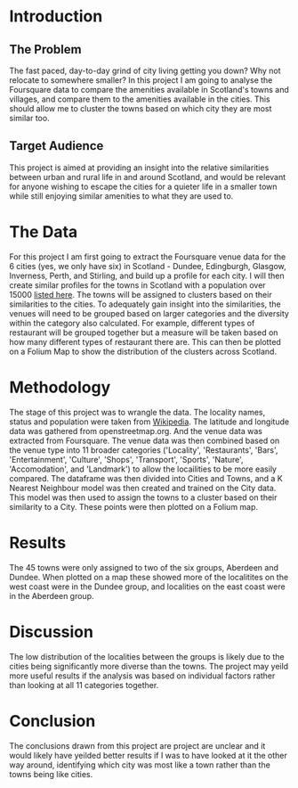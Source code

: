 # Introduction
## The Problem
The fast paced, day-to-day grind of city living getting you down? Why not relocate to somewhere smaller?
In this project I am going to analyse the Foursquare data to compare the amenities available in Scotland's towns and villages, and compare them to the amenities available in the cities. This should allow me to cluster the towns based on which city they are most similar too.
## Target Audience
This project is aimed at providing an insight into the relative similarities between urban and rural life in and around Scotland, and would be relevant for anyone wishing to escape the cities for a quieter life in a smaller town while still enjoying similar amenities to what they are used to.
# The Data
For this project I am first going to extract the Foursquare venue data for the 6 cities (yes, we only have six) in Scotland - Dundee, Edingburgh, Glasgow, Inverness, Perth, and Stirling, and build up a profile for each city. I will then create similar profiles for the towns in Scotland with a population over 15000 [listed here](https://en.wikipedia.org/wiki/List_of_towns_and_cities_in_Scotland_by_population).
The towns will be assigned to clusters based on their similarities to the cities.
To adequately gain insight into the similarities, the venues will need to be grouped based on larger categories and the diversity within the category also calculated. For example, different types of restaurant will be grouped together but a measure will be taken based on how many different types of restaurant there are.
This can then be plotted on a Folium Map to show the distribution of the clusters across Scotland.
# Methodology
The stage of this project was to wrangle the data. The locality names, status and population were taken from [Wikipedia](https://en.wikipedia.org/wiki/List_of_towns_and_cities_in_Scotland_by_population). The latitude and longitude data was gathered from openstreetmap.org. And the venue data was extracted from Foursquare.
The venue data was then combined based on the venue type into 11 broader categories ('Locality', 'Restaurants', 'Bars', 'Entertainment', 'Culture', 'Shops', 'Transport', 'Sports', 'Nature', 'Accomodation', and 'Landmark') to allow the locailities to be more easily compared.
The dataframe was then divided into Cities and Towns, and a K Nearest Neighbour model was then created and trained on the City data. This model was then used to assign the towns to a cluster based on their similarity to a City.
These points were then plotted on a Folium map.
# Results
The 45 towns were only assigned to two of the six groups, Aberdeen and Dundee. When plotted on a map these showed more of the localitites on the west coast were in the Dundee group, and localities on the east coast were in the Aberdeen group.
# Discussion
The low distribution of the localities between the groups is likely due to the cities being significantly more diverse than the towns. The project may yeild more useful results if the analysis was based on individual factors rather than looking at all 11 categories together.
# Conclusion
The conclusions drawn from this project are project are unclear and it would likely have yeilded better results if I was to have looked at it the other way around, identifying which city was most like a town rather than the towns being like cities.
